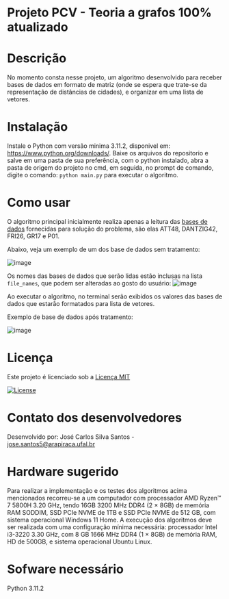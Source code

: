 # Projeto PCV - Teoria a grafos 100% atualizado

# Descrição

No momento consta nesse projeto, um algoritmo desenvolvido para receber bases de dados em formato de matriz (onde se espera que trate-se da representação de distâncias de cidades), e organizar em uma lista de vetores.

# Instalação

Instale o Python com versão minima 3.11.2, disponivel em: https://www.python.org/downloads/.
Baixe os arquivos do repositorio e salve em uma pasta de sua preferência, com o python instalado, abra a pasta de origem do projeto no cmd, em seguida, no prompt de comando, digite o comando: `python main.py` para executar o algoritmo.

# Como usar

O algoritmo principal inicialmente realiza apenas a leitura das [bases de dados](https://people.sc.fsu.edu/~jburkardt/datasets/tsp/tsp.html) fornecidas para solução do problema, são elas ATT48, DANTZIG42, FRI26, GR17 e P01.

Abaixo, veja um exemplo de um dos base de dados sem tratamento:

![image](https://github.com/JCarlosSantos/PCV-Teoria-dos-grafos/assets/134893104/25342bf0-7a26-4c7c-8a5c-1d65f4705bee)

Os nomes das bases de dados que serão lidas estão inclusas na lista `file_names`, que podem ser alteradas ao gosto do usuário:
![image](https://github.com/JCarlosSantos/PCV-Teoria-dos-grafos/assets/134893104/0f224f3c-f1e3-4882-a1f5-cf18d6af3721)

Ao executar o algoritmo, no terminal serão exibidos os valores das bases de dados que estarão formatados para lista de vetores. 

Exemplo de base de dados após tratamento:

![image](https://github.com/JCarlosSantos/PCV-Teoria-dos-grafos/assets/134893104/bd48a91a-bf55-4250-8151-0a49748b7c32)



# Licença

Este projeto é licenciado sob a [Licença MIT](https://opensource.org/license/mit/)

[![License](https://img.shields.io/badge/License-MIT-blue.svg)](https://opensource.org/licenses/MIT)

# Contato dos desenvolvedores

Desenvolvido por: 
José Carlos Silva Santos - jose.santos5@arapiraca.ufal.br

# Hardware sugerido

Para realizar a implementação e os testes dos algoritmos acima mencionados recorreu-se a um computador com processador AMD Ryzen™ 7 5800H 3.20 GHz, tendo 16GB 3200 MHz DDR4 (2 × 8GB) de memória RAM SODDIM, SSD PCIe NVME de 1TB e SSD PCIe NVME de 512 GB, com sistema operacional Windows 11 Home.
A execução dos algoritmos deve ser realizada com uma configuração mínima necessária: processador Intel i3-3220 3.30 GHz, com 8 GB 1666 MHz DDR4 (1 × 8GB) de memória RAM, HD de 500GB, e sistema operacional Ubuntu Linux.

# Sofware necessário

Python 3.11.2
